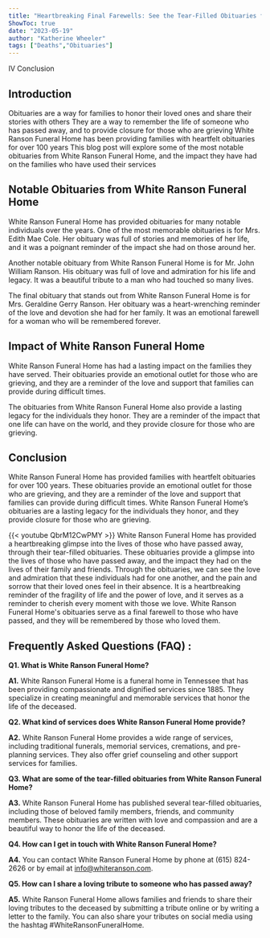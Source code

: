 ```yaml
---
title: "Heartbreaking Final Farewells: See the Tear-Filled Obituaries from White Ranson Funeral Home"
ShowToc: true 
date: "2023-05-19"
author: "Katherine Wheeler" 
tags: ["Deaths","Obituaries"]
---
```

IV Conclusion

## Introduction 

Obituaries are a way for families to honor their loved ones and share their stories with others They are a way to remember the life of someone who has passed away, and to provide closure for those who are grieving White Ranson Funeral Home has been providing families with heartfelt obituaries for over 100 years This blog post will explore some of the most notable obituaries from White Ranson Funeral Home, and the impact they have had on the families who have used their services 

## Notable Obituaries from White Ranson Funeral Home 

White Ranson Funeral Home has provided obituaries for many notable individuals over the years. One of the most memorable obituaries is for Mrs. Edith Mae Cole. Her obituary was full of stories and memories of her life, and it was a poignant reminder of the impact she had on those around her. 

Another notable obituary from White Ranson Funeral Home is for Mr. John William Ranson. His obituary was full of love and admiration for his life and legacy. It was a beautiful tribute to a man who had touched so many lives. 

The final obituary that stands out from White Ranson Funeral Home is for Mrs. Geraldine Gerry Ranson. Her obituary was a heart-wrenching reminder of the love and devotion she had for her family. It was an emotional farewell for a woman who will be remembered forever. 

## Impact of White Ranson Funeral Home 

White Ranson Funeral Home has had a lasting impact on the families they have served. Their obituaries provide an emotional outlet for those who are grieving, and they are a reminder of the love and support that families can provide during difficult times. 

The obituaries from White Ranson Funeral Home also provide a lasting legacy for the individuals they honor. They are a reminder of the impact that one life can have on the world, and they provide closure for those who are grieving. 

## Conclusion 

White Ranson Funeral Home has provided families with heartfelt obituaries for over 100 years. These obituaries provide an emotional outlet for those who are grieving, and they are a reminder of the love and support that families can provide during difficult times. White Ranson Funeral Home’s obituaries are a lasting legacy for the individuals they honor, and they provide closure for those who are grieving.

{{< youtube QbrM12CwPMY >}} 
White Ranson Funeral Home has provided a heartbreaking glimpse into the lives of those who have passed away, through their tear-filled obituaries. These obituaries provide a glimpse into the lives of those who have passed away, and the impact they had on the lives of their family and friends. Through the obituaries, we can see the love and admiration that these individuals had for one another, and the pain and sorrow that their loved ones feel in their absence. It is a heartbreaking reminder of the fragility of life and the power of love, and it serves as a reminder to cherish every moment with those we love. White Ranson Funeral Home's obituaries serve as a final farewell to those who have passed, and they will be remembered by those who loved them.

## Frequently Asked Questions (FAQ) :
**Q1. What is White Ranson Funeral Home?**

**A1.** White Ranson Funeral Home is a funeral home in Tennessee that has been providing compassionate and dignified services since 1885. They specialize in creating meaningful and memorable services that honor the life of the deceased. 

**Q2. What kind of services does White Ranson Funeral Home provide?**

**A2.** White Ranson Funeral Home provides a wide range of services, including traditional funerals, memorial services, cremations, and pre-planning services. They also offer grief counseling and other support services for families. 

**Q3. What are some of the tear-filled obituaries from White Ranson Funeral Home?**

**A3.** White Ranson Funeral Home has published several tear-filled obituaries, including those of beloved family members, friends, and community members. These obituaries are written with love and compassion and are a beautiful way to honor the life of the deceased. 

**Q4. How can I get in touch with White Ranson Funeral Home?**

**A4.** You can contact White Ranson Funeral Home by phone at (615) 824-2626 or by email at info@whiteranson.com. 

**Q5. How can I share a loving tribute to someone who has passed away?**

**A5.** White Ranson Funeral Home allows families and friends to share their loving tributes to the deceased by submitting a tribute online or by writing a letter to the family. You can also share your tributes on social media using the hashtag #WhiteRansonFuneralHome.



